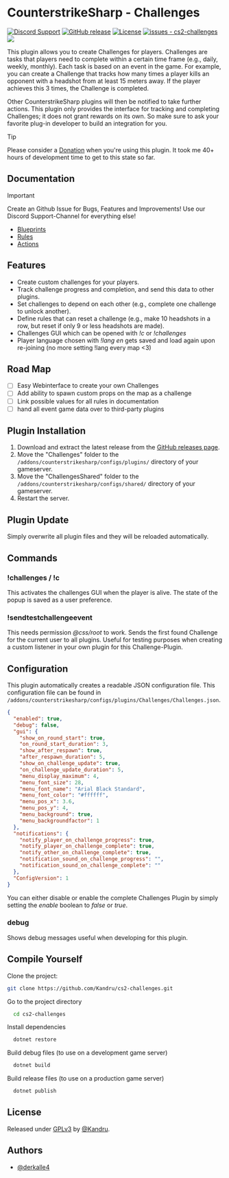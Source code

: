 # CounterstrikeSharp - Challenges

[![Discord Support](https://img.shields.io/discord/289448144335536138?label=Discord%20Support&color=darkgreen)](https://discord.gg/NtHCk5PWEt)
[![GitHub release](https://img.shields.io/github/release/Kandru/cs2-challenges?include_prereleases=&sort=semver&color=blue)](https://github.com/Kandru/cs2-challenges/releases/)
[![License](https://img.shields.io/badge/License-GPLv3-blue)](#license)
[![issues - cs2-challenges](https://img.shields.io/github/issues/Kandru/cs2-challenges?color=darkgreen)](https://github.com/Kandru/cs2-challenges/issues)
[![](https://www.paypalobjects.com/en_US/i/btn/btn_donateCC_LG.gif)](https://www.paypal.com/donate/?hosted_button_id=C2AVYKGVP9TRG)

This plugin allows you to create Challenges for players. Challenges are tasks that players need to complete within a certain time frame (e.g., daily, weekly, monthly). Each task is based on an event in the game. For example, you can create a Challenge that tracks how many times a player kills an opponent with a headshot from at least 15 meters away. If the player achieves this 3 times, the Challenge is completed.

Other CounterstrikeSharp plugins will then be notified to take further actions. This plugin only provides the interface for tracking and completing Challenges; it does not grant rewards on its own. So make sure to ask your favorite plug-in developer to build an integration for you.

> [!TIP]
> Please consider a [Donation](https://www.paypal.com/donate/?hosted_button_id=C2AVYKGVP9TRG) when you're using this plugin. It took me 40+ hours of development time to get to this state so far.

## Documentation

> [!IMPORTANT]  
> Create an Github Issue for Bugs, Features and Improvements! Use our Discord Support-Channel for everything else!

- [Blueprints](./documentation/blueprints.md)
- [Rules](./documentation/rules.md)
- [Actions](./documentation/actions.md)

## Features

- Create custom challenges for your players.
- Track challenge progress and completion, and send this data to other plugins.
- Set challenges to depend on each other (e.g., complete one challenge to unlock another).
- Define rules that can reset a challenge (e.g., make 10 headshots in a row, but reset if only 9 or less headshots are made).
- Challenges GUI which can be opened with *!c* or *!challenges*
- Player language chosen with *!lang en* gets saved and load again upon re-joining (no more setting !lang every map <3)

## Road Map

- [ ] Easy Webinterface to create your own Challenges
- [ ] Add ability to spawn custom props on the map as a challenge
- [ ] Link possible values for all rules in documentation
- [ ] hand all event game data over to third-party plugins

## Plugin Installation

1. Download and extract the latest release from the [GitHub releases page](https://github.com/Kandru/cs2-challenges/releases/).
2. Move the "Challenges" folder to the `/addons/counterstrikesharp/configs/plugins/` directory of your gameserver.
3. Move the "ChallengesShared" folder to the `/addons/counterstrikesharp/configs/shared/` directory of your gameserver.
4. Restart the server.

## Plugin Update

Simply overwrite all plugin files and they will be reloaded automatically.

## Commands

### !challenges / !c

This activates the challenges GUI when the player is alive. The state of the popup is saved as a user preference.

### !sendtestchallengeevent

This needs permission *@css/root* to work. Sends the first found Challenge for the current user to all plugins. Useful for testing purposes when creating a custom listener in your own plugin for this Challenge-Plugin.

## Configuration

This plugin automatically creates a readable JSON configuration file. This configuration file can be found in `/addons/counterstrikesharp/configs/plugins/Challenges/Challenges.json`.

```json
{
  "enabled": true,
  "debug": false,
  "gui": {
    "show_on_round_start": true,
    "on_round_start_duration": 3,
    "show_after_respawn": true,
    "after_respawn_duration": 5,
    "show_on_challenge_update": true,
    "on_challenge_update_duration": 5,
    "menu_display_maximum": 4,
    "menu_font_size": 28,
    "menu_font_name": "Arial Black Standard",
    "menu_font_color": "#ffffff",
    "menu_pos_x": 3.6,
    "menu_pos_y": 4,
    "menu_background": true,
    "menu_backgroundfactor": 1
  },
  "notifications": {
    "notify_player_on_challenge_progress": true,
    "notify_player_on_challenge_complete": true,
    "notify_other_on_challenge_complete": true,
    "notification_sound_on_challenge_progress": "",
    "notification_sound_on_challenge_complete": ""
  },
  "ConfigVersion": 1
}
```

You can either disable or enable the complete Challenges Plugin by simply setting the *enable* boolean to *false* or *true*.

### debug

Shows debug messages useful when developing for this plugin.

## Compile Yourself

Clone the project:

```bash
git clone https://github.com/Kandru/cs2-challenges.git
```

Go to the project directory

```bash
  cd cs2-challenges
```

Install dependencies

```bash
  dotnet restore
```

Build debug files (to use on a development game server)

```bash
  dotnet build
```

Build release files (to use on a production game server)

```bash
  dotnet publish
```

## License

Released under [GPLv3](/LICENSE) by [@Kandru](https://github.com/Kandru).

## Authors

- [@derkalle4](https://www.github.com/derkalle4)
